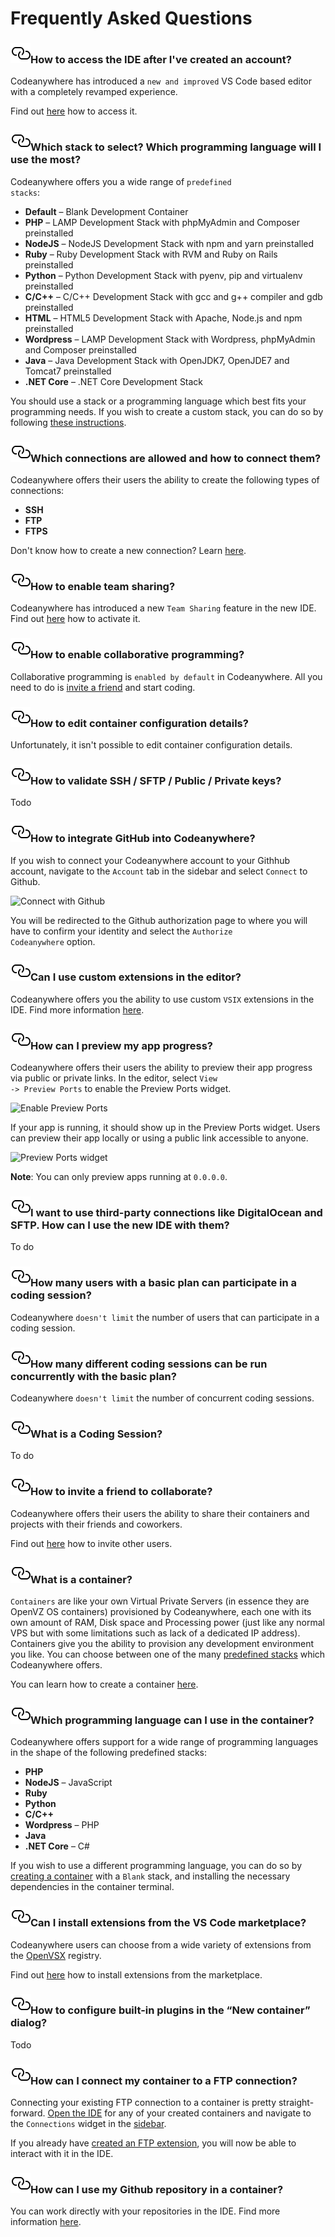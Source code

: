 # Frequently Asked Questions

### <a name="access-ide" href="#access-ide" class="anchor-link"><img src="/images/anchor.svg" alt="Link anchor" class="anchor-img"></a>How to access the IDE after I've created an account?

Codeanywhere has introduced a <code>new and improved</code> VS Code based editor with a completely revamped experience.

Find out [here](/editor/introduction/how-to-access) how to access it.

### <a name="which-stack-to-select" href="#which-stack-to-select" class="anchor-link"><img src="/images/anchor.svg" alt="Link anchor" class="anchor-img"></a>Which stack to select? Which programming language will I use the most?

Codeanywhere offers you a wide range of <code>predefined stacks</code>:

- **Default** – Blank Development Container
- **PHP** – LAMP Development Stack with phpMyAdmin and Composer preinstalled
- **NodeJS** – NodeJS Development Stack with npm and yarn preinstalled
- **Ruby** – Ruby Development Stack with RVM and Ruby on Rails preinstalled
- **Python** – Python Development Stack with pyenv, pip and virtualenv preinstalled
- **C/C++** – C/C++ Development Stack with gcc and g++ compiler and gdb preinstalled
- **HTML** – HTML5 Development Stack with Apache, Node.js and npm preinstalled
- **Wordpress** – LAMP Development Stack with Wordpress, phpMyAdmin and Composer preinstalled
- **Java** – Java Development Stack with OpenJDK7, OpenJDE7 and Tomcat7 preinstalled
- **.NET Core** – .NET Core Development Stack

You should use a stack or a programming language which best fits your programming needs. If you wish to create a custom stack, you can do so by following [these instructions](/dashboard/custom-stacks/create-new-stack).

### <a name="allowed-connections" href="#allowed-connections" class="anchor-link"><img src="/images/anchor.svg" alt="Link anchor" class="anchor-img"></a>Which connections are allowed and how to connect them?

Codeanywhere offers their users the ability to create the following types of connections:

- **SSH**
- **FTP**
- **FTPS**

Don't know how to create a new connection? Learn [here](/dashboard/connections/create-new-connection).

### <a name="team-sharing" href="#team-sharing" class="anchor-link"><img src="/images/anchor.svg" alt="Link anchor" class="anchor-img"></a>How to enable team sharing?

Codeanywhere has introduced a new <code>Team Sharing</code> feature in the new IDE. Find out [here](/editor/teams/collaborate-as-a-team) how to activate it.

### <a name="collaborative-programming" href="#collaborative-programming" class="anchor-link"><img src="/images/anchor.svg" alt="Link anchor" class="anchor-img"></a>How to enable collaborative programming?

Collaborative programming is <code>enabled by default</code> in Codeanywhere. All you need to do is [invite a friend](/editor/collaboration/share-container) and start coding.

### <a name="edit-container-configuration" href="#edit-container-configuration" class="anchor-link"><img src="/images/anchor.svg" alt="Link anchor" class="anchor-img"></a>How to edit container configuration details?

Unfortunately, it isn't possible to edit container configuration details.

### <a name="validate-keys" href="#validate-keys" class="anchor-link"><img src="/images/anchor.svg" alt="Link anchor" class="anchor-img"></a>How to validate SSH / SFTP / Public / Private keys?

Todo

### <a name="integrate-github" href="#integrate-github" class="anchor-link"><img src="/images/anchor.svg" alt="Link anchor" class="anchor-img"></a>How to integrate GitHub into Codeanywhere?

If you wish to connect your Codeanywhere account to your Githhub account, navigate to the <code>Account</code> tab in the sidebar and select <code>Connect</code> to Github.

<p><img src="/images/general/getting-started/7.png" alt="Connect with Github" class="width-90"/></p>

You will be redirected to the Github authorization page to where you will have to confirm your identity and select the <code>Authorize Codeanywhere</code> option.

### <a name="custom-vsix" href="#custom-vsix" class="anchor-link"><img src="/images/anchor.svg" alt="Link anchor" class="anchor-img"></a>Can I use custom extensions in the editor?

Codeanywhere offers you the ability to use custom <code>VSIX</code> extensions in the IDE. Find more information [here](/editor/extensions/install-custom-vsix-extensions).

### <a name="preview-progress" href="#preview-progress" class="anchor-link"><img src="/images/anchor.svg" alt="Link anchor" class="anchor-img"></a>How can I preview my app progress?

Codeanywhere offers their users the ability to preview their app progress via public or private links. In the editor, select <code>View -> Preview Ports</code> to enable the Preview Ports widget.

<p><img src="/images/general/getting-started/10.png" alt="Enable Preview Ports" class="width-90"/></p>

If your app is running, it should show up in the Preview Ports widget. Users can preview their app locally or using a public link accessible to anyone.

<p><img src="/images/general/getting-started/11.png" alt="Preview Ports widget" class="width-90"/></p>

**Note**: You can only preview apps running at <code>0.0.0.0</code>.

### <a name="third-party-connections" href="#third-party-connections" class="anchor-link"><img src="/images/anchor.svg" alt="Link anchor" class="anchor-img"></a>I want to use third-party connections like DigitalOcean and SFTP. How can I use the new IDE with them?

To do

### <a name="coding-session-users-limit" href="#coding-session-users-limit" class="anchor-link"><img src="/images/anchor.svg" alt="Link anchor" class="anchor-img"></a>How many users with a basic plan can participate in a coding session?

Codeanywhere <code>doesn't limit</code> the number of users that can participate in a coding session.

### <a name="concurrent-coding-sessions-limit"  href="#concurrent-coding-sessions-limit" class="anchor-link"><img src="/images/anchor.svg" alt="Link anchor" class="anchor-img"></a>How many different coding sessions can be run concurrently with the basic plan?

Codeanywhere <code>doesn't limit</code> the number of concurrent coding sessions.

### <a name="what-is-a-coding-session"  href="#what-is-a-coding-session" class="anchor-link"><img src="/images/anchor.svg" alt="Link anchor" class="anchor-img"></a>What is a Coding Session?

To do

### <a name="invite-friend-to-collaborate" href="#invite-friend-to-collaborate" class="anchor-link"><img src="/images/anchor.svg" alt="Link anchor" class="anchor-img"></a>How to invite a friend to collaborate?

Codeanywhere offers their users the ability to share their containers and projects with their friends and coworkers.

Find out [here](/editor/collaboration/share-container) how to invite other users.

### <a name="what-is-a-container"  href="#what-is-a-container" class="anchor-link"><img src="/images/anchor.svg" alt="Link anchor" class="anchor-img"></a>What is a container?

<code>Containers</code> are like your own Virtual Private Servers (in essence they are OpenVZ OS containers) provisioned by Codeanywhere, each one with its own amount of RAM, Disk space and Processing power (just like any normal VPS but with some limitations such as lack of a dedicated IP address). Containers give you the ability to provision any development environment you like. You can choose between one of the many [predefined stacks](/general/getting-started/faq/#which-stack-to-select) which Codeanywhere offers.

You can learn how to create a container [here](/dashboard/containers/create-new-container).

### <a name="enabled-programming-languages"  href="#enabled-programming-languages" class="anchor-link"><img src="/images/anchor.svg" alt="Link anchor" class="anchor-img"></a>Which programming language can I use in the container?

Codeanywhere offers support for a wide range of programming languages in the shape of the following predefined stacks:

- **PHP**
- **NodeJS** – JavaScript
- **Ruby**
- **Python**
- **C/C++**
- **Wordpress** – PHP
- **Java**
- **.NET Core** – C#

If you wish to use a different programming language, you can do so by [creating a container](/dashboard/containers/create-new-container) with a <code>Blank</code> stack, and installing the necessary dependencies in the container terminal.

### <a name="can-i-install-vscode-extensions" href="#can-i-install-vscode-extensions" class="anchor-link"><img src="/images/anchor.svg" alt="Link anchor" class="anchor-img"></a>Can I install extensions from the VS Code marketplace?

Codeanywhere users can choose from a wide variety of extensions from the [OpenVSX](https://open-vsx.org/) registry.

Find out [here](/editor/extensions/install-extensions-from-marketplace) how to install extensions from the marketplace.

### <a name="configure-built-in-plugins" href="#configure-built-in-plugins" class="anchor-link"><img src="/images/anchor.svg" alt="Link anchor" class="anchor-img"></a>How to configure built-in plugins in the “New container” dialog?

Todo

### <a name="connect-container-to-ftp" href="#connect-container-to-ftp" class="anchor-link"><img src="/images/anchor.svg" alt="Link anchor" class="anchor-img"></a>How can I connect my container to a FTP connection?

Connecting your existing FTP connection to a container is pretty straight-forward. [Open the IDE](/editor/introduction/how-to-access) for any of your created containers and navigate to the <code>Connections</code> widget in the [sidebar](/editor/introduction/sidebar/#connections).

If you already have [created an FTP extension](/dashboard/connections/create-new-connection), you will now be able to interact with it in the IDE.

### <a name="clone-github-repo-in-container" href="#clone-github-repo-in-container" class="anchor-link"><img src="/images/anchor.svg" alt="Link anchor" class="anchor-img"></a>How can I use my Github repository in a container?

You can work directly with your repositories in the IDE. Find more information [here](/advanced-topics/working-with-repositories).
